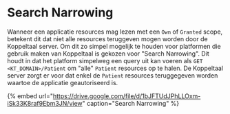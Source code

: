 # Search Narrowing

Wanneer een applicatie resources mag lezen met een `Own` of `Granted` scope, betekent dit dat niet alle resources teruggeven mogen worden door de Koppeltaal server. Om dit zo simpel mogelijk te houden voor platformen die gebruik maken van Koppeltaal is gekozen voor "Search Narrowing". Dit houdt in dat het platform simpelweg een query uit kan voeren als `GET <KT_DOMAIN>/Patient` om "alle" `Patient` resources op te halen. De Koppeltaal server zorgt er voor dat enkel de `Patient` resources teruggegeven worden waartoe de applicatie geautoriseerd is. 

{% embed url="https://drive.google.com/file/d/1bJFTUdJPhLLOxm-iSk33K8raf9Ebm3JN/view" caption="Search Narrowing" %}



